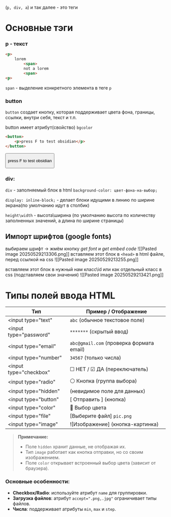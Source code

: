 (`p, div, a`) и так далее - это теги
# Основные тэги
### p - текст


```html
<p> 
	lorem 
		<span>
		not a lorem
		<span> 
<p>   
```

`span` - выделение конкретного элемента в теге `p`

### button

`button` создает кнопку, которая поддерживает цвета фона, границы, ссылки, внутри себя, текст и т.п.

button имеет атрибут(свойство) `bgcolor`

```html
<button>
	<p>press F to test obsidian</p>
</button>
```

<button>
	<p>press F to test obsidian</p>
</button>

### div:
`div` - заполняемый блок в html
`background-color: цвет-фона-на-выбор;`

`display: inline-block;` - делает блоки идущими в линию по ширине экрана(по умолчанию идут в столбик)

`height\width` - высота\ширина (по умолчанию высота по количеству заполненных значений, а длина по ширине страницы)


## Импорт шрифтов (google fonts)

выбираем шрифт -> жмём кнопку *get font* и *get embed code* 
![[Pasted image 20250529213306.png]]
вставляем этот блок в `<head>` в html файле, перед ссылкой на css
![[Pasted image 20250529213255.png]]

вставляем этот блок в нужный нам класс\id или как отдельный класс в css (подставляем свои значения)
![[Pasted image 20250529213421.png]]


    

# Типы полей ввода HTML

| Тип                    | Пример / Отображение                     |
| ---------------------- | ---------------------------------------- |
| <input type="text"     | `abc` (обычное текстовое поле)           |
| <input type="password" | `*******` (скрытый ввод)                 |
| <input type="email"    | `abc@gmail.com` (проверка формата email) |
| <input type="number"   | `34567` (только числа)                   |
| <input type="checkbox" | ☐ НЕТ / ☑ ДА (переключатель)             |
| <input type="radio"    | ⚪ Кнопка (группа выбора)                 |
| <input type="hidden"   | (невидимое поле для данных)              |
| <input type="button"   | [ Отправить ] (кнопка)                   |
| <input type="color"    | 🎨 Выбор цвета                           |
| <input type="file"     | [Выберите файл] `pic.png`                |
| <input type="image"    | ![Изображение] (кнопка-картинка)         |

> **Примечание:**  
> - Поле `hidden` хранит данные, не отображая их.  
> - Тип `image` работает как кнопка отправки, но со своим изображением.  
> - Поле `color` открывает встроенный выбор цвета (зависит от браузера).

### Основные особенности:
- **Checkbox/Radio**: используйте атрибут `name` для группировки.  
- **Загрузка файлов**: атрибут `accept=".png,.jpg"` ограничивает типы файлов.  
- **Числа**: поддерживает атрибуты `min`, `max` и `step`.  

